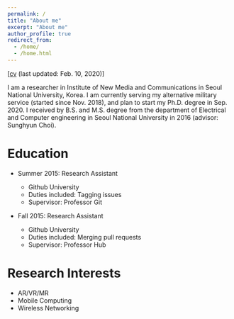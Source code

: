 ```yaml
---
permalink: /
title: "About me"
excerpt: "About me"
author_profile: true
redirect_from: 
  - /home/
  - /home.html
---
```


[[cv](https://juheonyi.github.io/files/JuheonYi_CV.pdf) (last updated: Feb. 10, 2020)]

I am a researcher in Institute of New Media and Communications in Seoul National University, Korea. I am currently serving my alternative military service (started since Nov. 2018), and plan to start my Ph.D. degree in Sep. 2020. I received by B.S. and M.S. degree from the department of Electrical and Computer engineering in Seoul National University in 2016 (advisor: Sunghyun Choi).

# Education

* Summer 2015: Research Assistant
  * Github University
  * Duties included: Tagging issues
  * Supervisor: Professor Git

* Fall 2015: Research Assistant
  * Github University
  * Duties included: Merging pull requests
  * Supervisor: Professor Hub

# Research Interests

* AR/VR/MR
* Mobile Computing
* Wireless Networking
